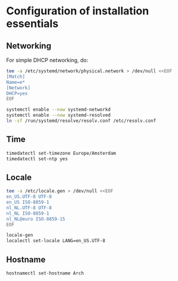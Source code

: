 # Configuration of installation essentials

## Networking
For simple DHCP networking, do:
```bash
tee -a /etc/systemd/network/physical.network > /dev/null <<EOF
[Match]
Name=e*
[Network]
DHCP=yes
EOF

systemctl enable --now systemd-networkd
systemctl enable --now systemd-resolved
ln -sf /run/systemd/resolve/resolv.conf /etc/resolv.conf
```

## Time
```bash
timedatectl set-timezone Europe/Amsterdam
timedatectl set-ntp yes
```
## Locale
```bash
tee -a /etc/locale.gen > /dev/null <<EOF
en_US.UTF-8 UTF-8
en_US ISO-8859-1
nl_NL.UTF-8 UTF-8
nl_NL ISO-8859-1
nl_NL@euro ISO-8859-15
EOF

locale-gen
localectl set-locale LANG=en_US.UTF-8
```
## Hostname
```bash
hostnamectl set-hostname Arch
```
